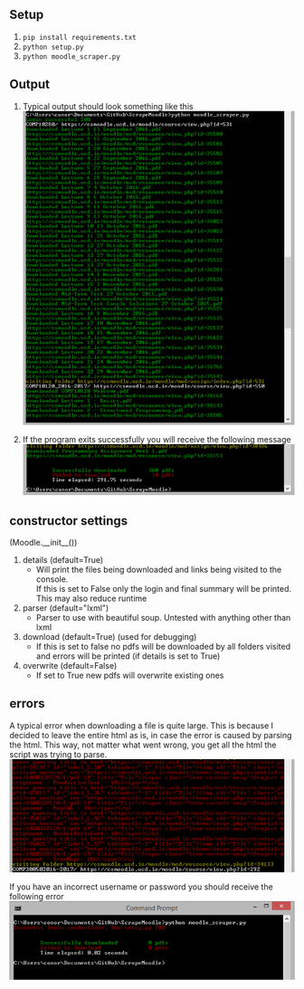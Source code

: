 ## Setup
1. `pip install requirements.txt` 
2. `python setup.py`
3. `python moodle_scraper.py`

## Output
1. Typical output should look something like this
![example.png](/img/example.png)

2. If the program exits successfully you will receive the following message
![success.png](/img/success.png)

## constructor settings
(Moodle.\_\_init\_\_())

1. details (default=True)
	* Will print the files being downloaded and links being visited to the console.  
		If this is set to False only the login and final summary will be printed.  
		This may also reduce runtime
2. parser (default="lxml")
	* Parser to use with beautiful soup. Untested with anything other than lxml
3. download (default=True) (used for debugging)
	* If this is set to false no pdfs will be downloaded by all folders visited and errors will be printed (if details is set to True)
4. overwrite (default=False)
	* If set to True new pdfs will overwrite existing ones

## errors
A typical error when downloading a file is quite large. This is because I decided to leave the entire html as is, in case the error is caused by parsing the html. This way, not matter what went wrong, you get all the html the script was trying to parse.
![typical_error.png](/img/error.png)

If you have an incorrect username or password you should receive the following error
![credential_error.png](/img/credential_error.png)